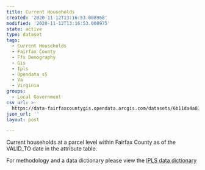 ```yaml
---
title: Current Households
created: '2020-11-12T13:16:53.008968'
modified: '2020-11-12T13:16:53.008975'
state: active
type: dataset
tags:
  - Current Households
  - Fairfax County
  - Ffx Demography
  - Gis
  - Ipls
  - Opendata_s5
  - Va
  - Virginia
groups:
  - Local Government
csv_url: >-
  https://data-fairfaxcountygis.opendata.arcgis.com/datasets/6b11da4a036049b89e656db6fe834621_0.csv?outSR=%7B%22latestWkid%22%3A2283%2C%22wkid%22%3A102746%7D
json_url: ''
layout: post

---
```

Current households at a parcel level within Fairfax County as of the VALID_TO date in the attribute table.

For methodology and a data dictionary please view the <a href='https://www.fairfaxcounty.gov/demographics/sites/demographics/files/assets/datadictionary/ipls-data-dictionary-gis.pdf' target='_blank'>IPLS data dictionary</a>
